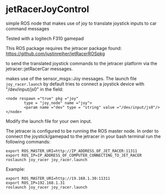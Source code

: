 # jetRacerJoyControl
simple ROS node that makes use of joy to translate joystick inputs to car command messages

Tested with a logitech F310 gamepad

This ROS package requires the jetracer package found: https://github.com/justinreiher/jetRacerROSpkg

to send the translated joystick commands to the jetracer platform via the jetracer::jetRacerCar messages.

makes use of the sensor_msgs::Joy messages. The launch file ```joy_racer.launch``` by default tries to connect a joystick device with "/dev/input/js0" in the field:

```
<node respawn ="true" pkg ="joy"
		type = "joy_node" name ="joy">
		<param name ="dev" type = "string" value ="/dev/input/js0"/>
</node>
```
  
Modify the launch file for your own input.

The jetracer is configured to be running the ROS master node. In order to connect the joystick/gamepad to the jetracer in your bash terminal run the following commands:

```
export ROS_MASTER_URI=http://IP_ADDRESS_OF_JET_RACER:11311
export ROS_IP=IP_ADDRESS_OF_COMPUTER_CONNECTING_TO_JET_RACER
roslaunch joy_racer joy_racer.launch
```

Example:
```
export ROS_MASTER_URI=http://19.168.1.30:11311
export ROS_IP=192.168.1.31
roslaunch joy_racer joy_racer.launch
```
